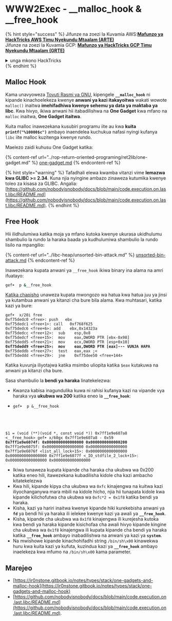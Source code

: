 # WWW2Exec - \_\_malloc\_hook & \_\_free\_hook

{% hint style="success" %}
Jifunze na zoezi la Kuvamia AWS:<img src="/.gitbook/assets/arte.png" alt="" data-size="line">[**Mafunzo ya HackTricks AWS Timu Nyekundu Mtaalam (ARTE)**](https://training.hacktricks.xyz/courses/arte)<img src="/.gitbook/assets/arte.png" alt="" data-size="line">\
Jifunze na zoezi la Kuvamia GCP: <img src="/.gitbook/assets/grte.png" alt="" data-size="line">[**Mafunzo ya HackTricks GCP Timu Nyekundu Mtaalam (GRTE)**<img src="/.gitbook/assets/grte.png" alt="" data-size="line">](https://training.hacktricks.xyz/courses/grte)

<details>

<summary>unga mkono HackTricks</summary>

* Angalia [**mpango wa usajili**](https://github.com/sponsors/carlospolop)!
* **Jiunge na** 💬 [**Kikundi cha Discord**](https://discord.gg/hRep4RUj7f) au kikundi cha [**telegram**](https://t.me/peass) au **tufuate** kwenye **Twitter** 🐦 [**@hacktricks\_live**](https://twitter.com/hacktricks\_live)**.**
* **Shiriki mbinu za kuvamia kwa kuwasilisha PRs kwa** [**HackTricks**](https://github.com/carlospolop/hacktricks) na [**HackTricks Cloud**](https://github.com/carlospolop/hacktricks-cloud) github repos.

</details>
{% endhint %}

## **Malloc Hook**

Kama unavyoweza [Tovuti Rasmi ya GNU](https://www.gnu.org/software/libc/manual/html\_node/Hooks-for-Malloc.html), kipengele **`__malloc_hook`** ni kipande kinachoelekeza kwenye **anwani ya kazi itakayoitwa** wakati wowote `malloc()` inaitwa **imehifadhiwa kwenye sehemu ya data ya maktaba ya libc**. Kwa hivyo, ikiwa anwani hii itabadilishwa na **One Gadget** kwa mfano na `malloc` inaitwa, **One Gadget itaitwa**.

Kuita malloc inawezekana kusubiri programu iite au kwa **kuita `printf("%10000$c")`** ambayo inaendelea kuchukua nafasi nyingi kufanya `libc` iite malloc kuzitenga kwenye rundo.

Maelezo zaidi kuhusu One Gadget katika:

{% content-ref url="../rop-return-oriented-programing/ret2lib/one-gadget.md" %}
[one-gadget.md](../rop-return-oriented-programing/ret2lib/one-gadget.md)
{% endcontent-ref %}

{% hint style="warning" %}
Tafadhali elewa kwamba vitanzi vime **lemazwa kwa GLIBC >= 2.34**. Kuna njia nyingine ambazo zinaweza kutumika kwenye toleo za kisasa za GLIBC. Angalia: [https://github.com/nobodyisnobody/docs/blob/main/code.execution.on.last.libc/README.md](https://github.com/nobodyisnobody/docs/blob/main/code.execution.on.last.libc/README.md).
{% endhint %}

## Free Hook

Hii ilidhulumiwa katika moja ya mfano kutoka kwenye ukurasa ukidhulumu shambulio la rundo la haraka baada ya kudhulumiwa shambulio la rundo lisilo na mpangilio:

{% content-ref url="../libc-heap/unsorted-bin-attack.md" %}
[unsorted-bin-attack.md](../libc-heap/unsorted-bin-attack.md)
{% endcontent-ref %}

Inawezekana kupata anwani ya `__free_hook` ikiwa binary ina alama na amri ifuatayo:
```bash
gef➤  p &__free_hook
```
[Katika chapisho](https://guyinatuxedo.github.io/41-house\_of\_force/bkp16\_cookbook/index.html) unaweza kupata mwongozo wa hatua kwa hatua juu ya jinsi ya kutambua anwani ya kitanzi cha bure bila alama. Kwa muhtasari, katika kazi ya bure:

<pre class="language-armasm"><code class="lang-armasm">gef➤  x/20i free
0xf75dedc0 &#x3C;free>: push   ebx
0xf75dedc1 &#x3C;free+1>: call   0xf768f625
0xf75dedc6 &#x3C;free+6>: add    ebx,0x14323a
0xf75dedcc &#x3C;free+12>:  sub    esp,0x8
0xf75dedcf &#x3C;free+15>:  mov    eax,DWORD PTR [ebx-0x98]
0xf75dedd5 &#x3C;free+21>:  mov    ecx,DWORD PTR [esp+0x10]
<strong>0xf75dedd9 &#x3C;free+25>:  mov    eax,DWORD PTR [eax]--- VUNJA HAPA
</strong>0xf75deddb &#x3C;free+27>:  test   eax,eax ;&#x3C;
0xf75deddd &#x3C;free+29>:  jne    0xf75dee50 &#x3C;free+144>
</code></pre>

Katika kuvunja iliyotajwa katika msimbo uliopita katika `$eax` kutakuwa na anwani ya kitanzi cha bure.

Sasa shambulio la **bendi ya haraka** linatekelezwa:

* Kwanza kabisa inagundulika kuwa ni rahisi kufanya kazi na vipande vya haraka vya **ukubwa wa 200** katika eneo la **`__free_hook`**:
* <pre class="language-c"><code class="lang-c">gef➤  p &#x26;__free_hook
$1 = (void (**)(void *, const void *)) 0x7ff1e9e607a8 &#x3C;__free_hook>
gef➤  x/60gx 0x7ff1e9e607a8 - 0x59
<strong>0x7ff1e9e6074f: 0x0000000000000000      0x0000000000000200
</strong>0x7ff1e9e6075f: 0x0000000000000000      0x0000000000000000
0x7ff1e9e6076f &#x3C;list_all_lock+15>:      0x0000000000000000      0x0000000000000000
0x7ff1e9e6077f &#x3C;_IO_stdfile_2_lock+15>: 0x0000000000000000      0x0000000000000000
</code></pre>
* Ikiwa tunaweza kupata kipande cha haraka cha ukubwa wa 0x200 katika eneo hili, itawezekana kubadilisha kidole cha kazi ambacho kitatekelezwa
* Kwa hili, kipande kipya cha ukubwa wa `0xfc` kinajengwa na kuitwa kazi iliyochanganywa mara mbili na kidole hicho, njia hii tunapata kidole kwa kipande kilichofutwa cha ukubwa wa `0xfc*2 = 0x1f8` katika bendi ya haraka.
* Kisha, kazi ya hariri inaitwa kwenye kipande hiki kurekebisha anwani ya **`fd`** ya bendi hii ya haraka ili ielekee kwenye kazi ya awali ya **`__free_hook`**.
* Kisha, kipande cha ukubwa wa `0x1f8` kinajengwa ili kurejesha kutoka kwa bendi ya haraka kipande kisichofaa cha awali hivyo kipande kingine cha ukubwa wa `0x1f8` kinajengwa ili kupata kipande cha bendi ya haraka katika **`__free_hook`** ambayo inabadilishwa na anwani ya kazi ya **`system`**.
* Na mwishowe kipande kinachohifadhi string `/bin/sh\x00` kinawekwa huru kwa kuita kazi ya kufuta, kuzindua kazi ya **`__free_hook`** ambayo inaelekeza kwa mfumo na `/bin/sh\x00` kama parameter.

## Marejeo

* [https://ir0nstone.gitbook.io/notes/types/stack/one-gadgets-and-malloc-hook](https://ir0nstone.gitbook.io/notes/types/stack/one-gadgets-and-malloc-hook)
* [https://github.com/nobodyisnobody/docs/blob/main/code.execution.on.last.libc/README.md](https://github.com/nobodyisnobody/docs/blob/main/code.execution.on.last.libc/README.md).
